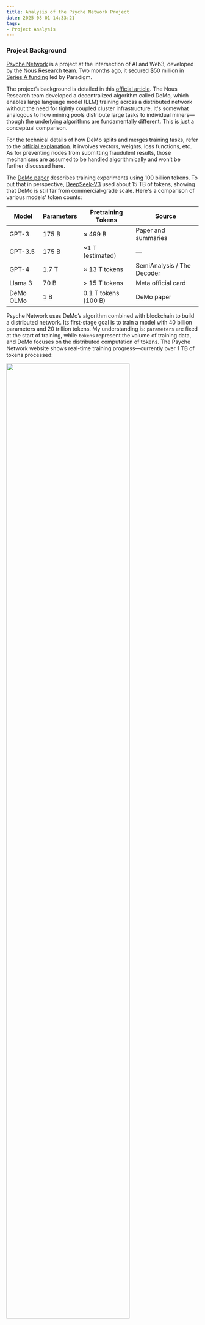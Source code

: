 ```yaml
---
title: Analysis of the Psyche Network Project
date: 2025-08-01 14:33:21
tags:
- Project Analysis
---
```


### Project Background

[Psyche Network](https://psyche.network/runs) is a project at the intersection of AI and Web3, developed by the [Nous Research](https://nousresearch.com/) team. Two months ago, it secured $50 million in [Series A funding](https://cointelegraph.com/news/nous-research-raises-50m-paradigm-decentralized-ai-solana) led by Paradigm.

The project’s background is detailed in this [official article](https://nousresearch.com/nous-psyche/). The Nous Research team developed a decentralized algorithm called DeMo, which enables large language model (LLM) training across a distributed network without the need for tightly coupled cluster infrastructure. It's somewhat analogous to how mining pools distribute large tasks to individual miners—though the underlying algorithms are fundamentally different. This is just a conceptual comparison.

For the technical details of how DeMo splits and merges training tasks, refer to the [official explanation](https://blog.lambdaclass.com/introducing-demo-decoupled-momentum-optimization-for-efficient-distributed-llm-training/). It involves vectors, weights, loss functions, etc. As for preventing nodes from submitting fraudulent results, those mechanisms are assumed to be handled algorithmically and won’t be further discussed here.

The [DeMo paper](https://arxiv.org/pdf/2411.19870) describes training experiments using 100 billion tokens. To put that in perspective, [DeepSeek-V3](https://github.com/deepseek-ai/DeepSeek-V3?tab=readme-ov-file#4-evaluation-results) used about 15 TB of tokens, showing that DeMo is still far from commercial-grade scale. Here's a comparison of various models' token counts:

| Model | Parameters | Pretraining Tokens | Source |
|-------|------------|---------------------|--------|
| GPT-3 | 175 B | ≈ 499 B | Paper and summaries |
| GPT-3.5 | 175 B | ~1 T (estimated) | — |
| GPT-4 | 1.7 T | ≈ 13 T tokens | SemiAnalysis / The Decoder |
| Llama 3 | 70 B | > 15 T tokens | Meta official card |
| DeMo OLMo | 1 B | 0.1 T tokens (100 B) | DeMo paper |

Psyche Network uses DeMo’s algorithm combined with blockchain to build a distributed network. Its first-stage goal is to train a model with 40 billion parameters and 20 trillion tokens. My understanding is: `parameters` are fixed at the start of training, while `tokens` represent the volume of training data, and DeMo focuses on the distributed computation of tokens. The Psyche Network website shows real-time training progress—currently over 1 TB of tokens processed:

<img src="1.png" width="80%">

Once trained, the model could approach GPT-3 level. Though the token count is higher than GPT-3’s, the parameter count is lower, so performance might be slightly inferior.

### Project Structure

The [Psyche Network documentation](https://docs.psyche.network/explain/index.html) outlines a fairly straightforward architecture. A centralized Coordinator creates training tasks, and Client nodes receive and submit results. Without blockchain, communication is handled via direct TCP connections. With blockchain, messages between Coordinator and Clients are transmitted via smart contracts:

<img src="2.png" width="40%">

In the [codebase](https://github.com/PsycheFoundation/psyche/tree/main/architectures), both `centralized` and `decentralized` architectures are maintained. This isn’t ideal, as it implies the system was originally centralized and is now undergoing decentralization—meaning full decentralization may be limited.

In the decentralized version, Psyche Network uses Solana to run smart contracts, likely because the project is built in Rust.

Under the `decentralized` directory, you’ll find Solana contracts responsible for creating training tasks, calculating client rewards, and distributing rewards.

Currently, Psyche Network is in its testnet phase, with on-chain transactions running on Solana Devnet. Contract addresses are hardcoded, e.g., the Coordinator contract's address is `HR8RN2TP9E9zsi2kjhvPbirJWA1R6L6ruf4xNNGpjU5Y`, and you can view transaction history on the [Solana block explorer](https://solscan.io/account/HR8RN2TP9E9zsi2kjhvPbirJWA1R6L6ruf4xNNGpjU5Y?cluster=devnet).

Reward calculation is fairly simple due to the centralized Coordinator. After verifying the result from a Client, the Coordinator sends a transaction to assign points. The relevant logic is in [these two lines of code](https://github.com/PsycheFoundation/psyche/blob/main/architectures/decentralized/solana-coordinator/programs/solana-coordinator/src/instance_state.rs#L146-L149):

<img src="3.png" width="80%">

Each Client’s score is stored on-chain. To claim rewards, Clients call the treasurer contract, which calculates and transfers tokens based on score and exchange rate.

Which token is used? The Coordinator specifies it when creating the task, and any standard SPL token is acceptable, as shown [here](https://github.com/PsycheFoundation/psyche/blob/main/architectures/decentralized/solana-treasurer/programs/solana-treasurer/src/logic/run_create.rs#L34):

<img src="4.png" width="70%">

In summary, Psyche Network uses Solana blockchain to store task metadata, calculate rewards, and distribute tokens. As long as Clients can join permissionlessly, the project achieves its advertised goal: decentralized compute for LLM training.

While token-based rewards are standard in blockchain projects, they add transparency and traceability. Psyche Network will likely launch its own token eventually. It could evolve into a full-fledged LLM training task platform where third parties can create tasks and issue rewards—similar to EigenLayer’s model.
